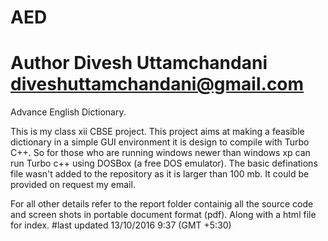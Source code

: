 # AED
# Author Divesh Uttamchandani <diveshuttamchandani@gmail.com>
Advance English Dictionary.

This is my class xii CBSE project.
This project aims at making a feasible dictionary in a simple GUI environment it is design to compile with Turbo C++.
So for those who are running windows newer than windows xp can run Turbo c++ using DOSBox (a free DOS emulator).
The basic definations file wasn't added to the repository as it is larger than 100 mb. It could be provided on request my email.


For all other details refer to the report folder containig all the source code and screen shots in portable document format (pdf).
Along with a html file for index.
#last updated 13/10/2016 9:37 (GMT +5:30)
